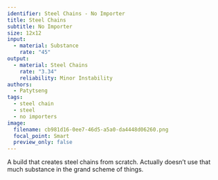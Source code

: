 ```yaml
---
identifier: Steel Chains - No Importer
title: Steel Chains
subtitle: No Importer
size: 12x12
input:
  - material: Substance
    rate: "45"
output:
  - material: Steel Chains
    rate: "3.34"
    reliability: Minor Instability
authors:
  - Patytseng
tags:
  - steel chain
  - steel
  - no importers
image:
  filename: cb981d16-0ee7-46d5-a5a0-da4448d06260.png
  focal_point: Smart
  preview_only: false
---
```

A build that creates steel chains from scratch. Actually doesn’t use that much substance in the grand scheme of things.